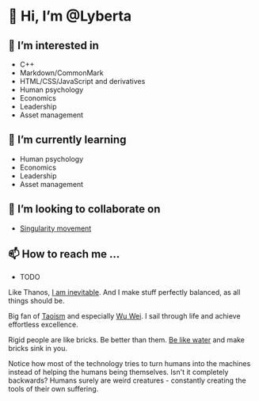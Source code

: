 # 👋 Hi, I’m @Lyberta

## 👀 I’m interested in

* C++
* Markdown/CommonMark
* HTML/CSS/JavaScript and derivatives
* Human psychology
* Economics
* Leadership
* Asset management

## 🌱 I’m currently learning

* Human psychology
* Economics
* Leadership
* Asset management

## 💞️ I’m looking to collaborate on

* [Singularity movement](https://github.com/SingularityMovement/Main)

## 📫 How to reach me ...

* TODO

Like Thanos, [I am inevitable](https://www.youtube.com/watch?v=gSh_8GELo2w). And I make stuff perfectly balanced, as all things should be.

Big fan of [Taoism](https://en.wikipedia.org/wiki/Taoism) and especially [Wu Wei](https://en.wikipedia.org/wiki/Wu_wei). I sail through life and achieve effortless excellence.

Rigid people are like bricks. Be better than them. [Be like water](https://www.youtube.com/watch?v=5JpIHeyUfVo) and make bricks sink in you.

Notice how most of the technology tries to turn humans into the machines instead of helping the humans being themselves. Isn't it completely backwards? Humans surely are weird creatures - constantly creating the tools of their own suffering.

<!---
Lyberta/Lyberta is a ✨ special ✨ repository because its `README.md` (this file) appears on your GitHub profile.
You can click the Preview link to take a look at your changes.
--->
